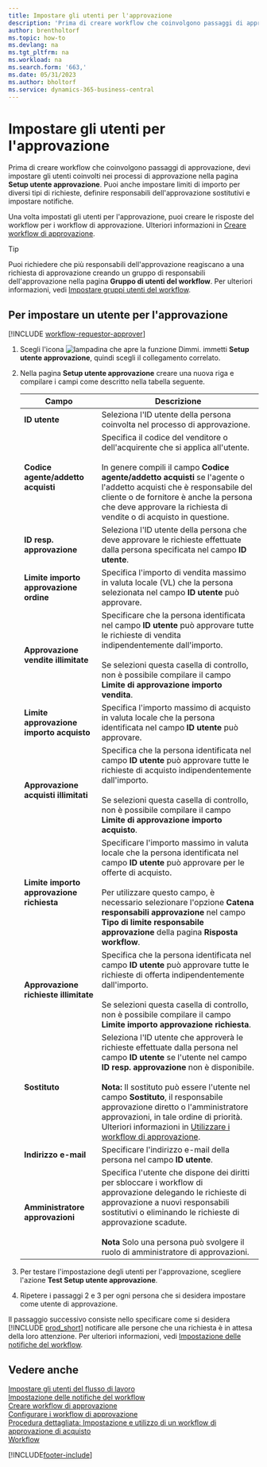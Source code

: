 ```yaml
---
title: Impostare gli utenti per l'approvazione
description: 'Prima di creare workflow che coinvolgono passaggi di approvazione, devi impostare gli utenti del workflow coinvolti nei processi di approvazione.'
author: brentholtorf
ms.topic: how-to
ms.devlang: na
ms.tgt_pltfrm: na
ms.workload: na
ms.search.form: '663,'
ms.date: 05/31/2023
ms.author: bholtorf
ms.service: dynamics-365-business-central
---
```

# Impostare gli utenti per l'approvazione

Prima di creare workflow che coinvolgono passaggi di approvazione, devi impostare gli utenti coinvolti nei processi di approvazione nella pagina **Setup utente approvazione**. Puoi anche impostare limiti di importo per diversi tipi di richieste, definire responsabili dell'approvazione sostitutivi e impostare notifiche.  

Una volta impostati gli utenti per l'approvazione, puoi creare le risposte del workflow per i workflow di approvazione. Ulteriori informazioni in [Creare workflow di approvazione](across-how-to-create-workflows.md).  

> [!TIP]
> Puoi richiedere che più responsabili dell'approvazione reagiscano a una richiesta di approvazione creando un gruppo di responsabili dell'approvazione nella pagina **Gruppo di utenti del workflow**. Per ulteriori informazioni, vedi [Impostare gruppi utenti del workflow](across-how-to-set-up-workflow-users.md).  

## Per impostare un utente per l'approvazione

[!INCLUDE [workflow-requestor-approver](includes/workflow-requestor-approver.md)]

1. Scegli l'icona ![lampadina che apre la funzione Dimmi.](media/ui-search/search_small.png "Informazioni sull'operazione che si desidera eseguire") immetti **Setup utente approvazione**, quindi scegli il collegamento correlato.  
2. Nella pagina **Setup utente approvazione** creare una nuova riga e compilare i campi come descritto nella tabella seguente.  

   |Campo|Descrizione|
   |-----|-----------|
   |**ID utente**|Seleziona l'ID utente della persona coinvolta nel processo di approvazione.|
   |**Codice agente/addetto acquisti**|Specifica il codice del venditore o dell'acquirente che si applica all'utente.<br /><br /> In genere compili il campo **Codice agente/addetto acquisti** se l'agente o l'addetto acquisti che è responsabile del cliente o de fornitore è anche la persona che deve approvare la richiesta di vendite o di acquisto in questione.|
   |**ID resp. approvazione**|Seleziona l'ID utente della persona che deve approvare le richieste effettuate dalla persona specificata nel campo **ID utente**.|
   |**Limite importo approvazione ordine**|Specifica l'importo di vendita massimo in valuta locale (VL) che la persona selezionata nel campo **ID utente** può approvare.|
   |**Approvazione vendite illimitate**|Specificare che la persona identificata nel campo **ID utente** può approvare tutte le richieste di vendita indipendentemente dall'importo.<br /><br /> Se selezioni questa casella di controllo, non è possibile compilare il campo **Limite di approvazione importo vendita**.|
   |**Limite approvazione importo acquisto**|Specifica l'importo massimo di acquisto in valuta locale che la persona identificata nel campo **ID utente** può approvare.|
   |**Approvazione acquisti illimitati**|Specifica che la persona identificata nel campo **ID utente** può approvare tutte le richieste di acquisto indipendentemente dall'importo.<br /><br /> Se selezioni questa casella di controllo, non è possibile compilare il campo **Limite di approvazione importo acquisto**.|
   |**Limite importo approvazione richiesta**|Specificare l'importo massimo in valuta locale che la persona identificata nel campo **ID utente**  può approvare per le offerte di acquisto.<br /><br /> Per utilizzare questo campo, è necessario selezionare l'opzione **Catena responsabili approvazione** nel campo **Tipo di limite responsabile approvazione** della pagina **Risposta workflow**.|
   |**Approvazione richieste illimitate**|Specifica che la persona identificata nel campo **ID utente** può approvare tutte le richieste di offerta indipendentemente dall'importo.<br /><br /> Se selezioni questa casella di controllo, non è possibile compilare il campo **Limite importo approvazione richiesta**.|
   |**Sostituto**|Seleziona l'ID utente che approverà le richieste effettuate dalla persona nel campo **ID utente** se l'utente nel campo **ID resp. approvazione** non è disponibile. <br /><br />**Nota:** Il sostituto può essere l'utente nel campo **Sostituto**, il responsabile approvazione diretto o l'amministratore approvazioni, in tale ordine di priorità. Ulteriori informazioni in [Utilizzare i workflow di approvazione](across-how-use-approval-workflows.md).|
   |**Indirizzo e-mail**|Specificare l'indirizzo e-mail della persona nel campo **ID utente**.|
   |**Amministratore approvazioni**|Specifica l'utente che dispone dei diritti per sbloccare i workflow di approvazione delegando le richieste di approvazione a nuovi responsabili sostitutivi o eliminando le richieste di approvazione scadute.<br /><br />**Nota** Solo una persona può svolgere il ruolo di amministratore di approvazioni.|

3. Per testare l'impostazione degli utenti per l'approvazione, scegliere l'azione **Test Setup utente approvazione**.  
4. Ripetere i passaggi 2 e 3 per ogni persona che si desidera impostare come utente di approvazione.  

Il passaggio successivo consiste nello specificare come si desidera [!INCLUDE [prod_short](includes/prod_short.md)] notificare alle persone che una richiesta è in attesa della loro attenzione. Per ulteriori informazioni, vedi [Impostazione delle notifiche del workflow](across-setting-up-workflow-notifications.md).

## Vedere anche

[Impostare gli utenti del flusso di lavoro](across-how-to-set-up-workflow-users.md)  
[Impostazione delle notifiche del workflow](across-setting-up-workflow-notifications.md)  
[Creare workflow di approvazione](across-how-to-create-workflows.md)  
[Configurare i workflow di approvazione](across-set-up-workflows.md)  
[Procedura dettagliata: Impostazione e utilizzo di un workflow di approvazione di acquisto](walkthrough-setting-up-and-using-a-purchase-approval-workflow.md)  
[Workflow](across-workflow.md)  

[!INCLUDE[footer-include](includes/footer-banner.md)]
